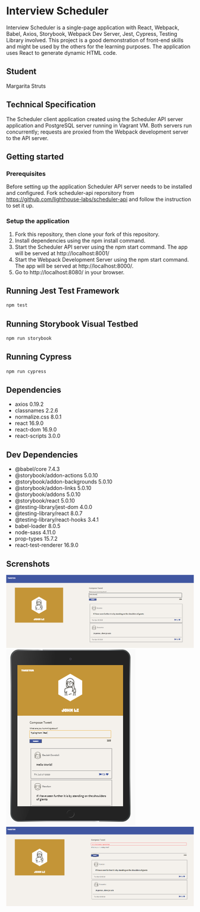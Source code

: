 # Interview Scheduler
Interview Scheduler is a single-page application with React, Webpack, Babel, Axios, Storybook, Webpack Dev Server, Jest, Cypress, Testing Library involved.
This project is a good demonstration of front-end skills and might be used by the others for the learning purposes. The application uses React to generate dynamic HTML code.

## Student
Margarita Struts

## Technical Specification

The Scheduler client application created using the Scheduler API server application and PostgreSQL server running in Vagrant VM.
Both servers run concurrently; requests are proxied from the Webpack development server to the API server.

## Getting started

### Prerequisites

Before setting up the application Scheduler API server needs to be installed and configured.
Fork scheduler-api reporsitory from https://github.com/lighthouse-labs/scheduler-api and follow the instruction to set it up.

### Setup the application
1. Fork this repository, then clone your fork of this repository.
2. Install dependencies using the npm install command.
3. Start the Scheduler API server using the npm start command. The app will be served at http://localhost:8001/
4. Start the Webpack Development Server using the npm start command. The app will be served at http://localhost:8000/.
5. Go to http://localhost:8080/ in your browser.


## Running Jest Test Framework

```sh
npm test
```

## Running Storybook Visual Testbed

```sh
npm run storybook
```
## Running Cypress

```sh
npm run cypress
```

## Dependencies
- axios 0.19.2
- classnames 2.2.6
- normalize.css 8.0.1
- react 16.9.0
- react-dom 16.9.0
- react-scripts 3.0.0

## Dev Dependencies
- @babel/core 7.4.3
- @storybook/addon-actions 5.0.10
- @storybook/addon-backgrounds 5.0.10 
- @storybook/addon-links 5.0.10
- @storybook/addons 5.0.10
- @storybook/react 5.0.10
- @testing-library/jest-dom 4.0.0 
- @testing-library/react 8.0.7
- @testing-library/react-hooks 3.4.1
- babel-loader 8.0.5
- node-sass 4.11.0
- prop-types 15.7.2
- react-test-renderer 16.9.0

## Screnshots
!["screenshot of Desktop Layout"](https://github.com/MargaritaSt/tweeter/blob/master/Docs/DesktopLayout.PNG?raw=true)
!["screenshot of Mobile Device Layout"](https://github.com/MargaritaSt/tweeter/blob/master/Docs/MobileLayout.PNG?raw=true)
!["screenshot of TextBox validation"](https://github.com/MargaritaSt/tweeter/blob/master/Docs/DesktopLayout-TextBoxValidation.PNG?raw=true)